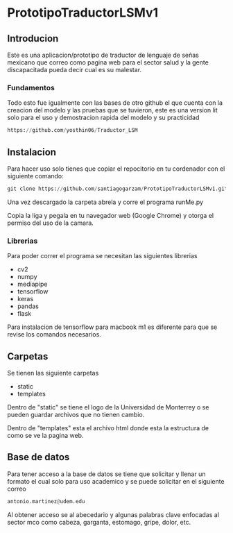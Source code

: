 # PrototipoTraductorLSMv1

## Introducion
Este es una aplicacion/prototipo de traductor de lenguaje de señas mexicano que correo como pagina web para el sector salud y la gente discapacitada pueda decir cual es su malestar.

### Fundamentos
Todo esto fue igualmente con las bases de otro github el que cuenta con la creacion del modelo y las pruebas que se tuvieron, este es una version lit solo para el uso y demostracion rapida del modelo y su practicidad
```python
https://github.com/yosthin06/Traductor_LSM
```

## Instalacion
Para hacer uso solo tienes que copiar el repocitorio en tu cordenador con el siguiente comando:
```python
git clone https://github.com/santiagogarzam/PrototipoTraductorLSMv1.git
```
Una vez descargado la carpeta abrela y corre el programa runMe.py 

Copia la liga y pegala en tu navegador web (Google Chrome) y otorga el permiso del uso de la camara.

### Librerias
Para poder correr el programa se necesitan las siguientes librerias
- cv2
- numpy
- mediapipe
- tensorflow
- keras
- pandas
- flask

Para instalacion de tensorflow para macbook m1 es diferente para que se revise los comandos necesarios.

## Carpetas
Se tienen las siguiente carpetas
- static
- templates


Dentro de "static" se tiene el logo de la Universidad de Monterrey o se pueden guardar archivos que no tienen cambio.

Dentro de "templates" esta el archivo html donde esta la estructura de como se ve la pagina web. 


## Base de datos
Para tener acceso a la base de datos se tiene que solicitar y llenar un formato el cual solo para uso academico y se puede solicitar en el siguiente correo 
```python
antonio.martinez@udem.edu 
```
Al obtener acceso se al abecedario y algunas palabras clave enfocadas al sector mco como cabeza, garganta, estomago, gripe, dolor, etc.
